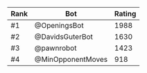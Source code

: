 Rank|Bot|Rating
---|---|---
#1|@OpeningsBot|1988
#2|@DavidsGuterBot|1630
#3|@pawnrobot|1423
#4|@MinOpponentMoves|918
